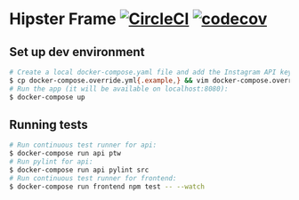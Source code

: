 # Hipster Frame [![CircleCI](https://circleci.com/gh/Smotko/hipster-frame.svg?style=svg)](https://circleci.com/gh/Smotko/hipster-frame) [![codecov](https://codecov.io/gh/Smotko/hipster-frame/branch/master/graph/badge.svg)](https://codecov.io/gh/Smotko/hipster-frame)


## Set up dev environment

```bash
# Create a local docker-compose.yaml file and add the Instagram API keys:
$ cp docker-compose.override.yml{.example,} && vim docker-compose.override.yml
# Run the app (it will be available on localhost:8080):
$ docker-compose up
```

## Running tests

```bash
# Run continuous test runner for api:
$ docker-compose run api ptw
# Run pylint for api:
$ docker-compose run api pylint src
# Run continuous test runner for frontend:
$ docker-compose run frontend npm test -- --watch
```

